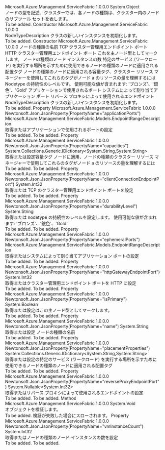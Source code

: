 <Type Name="NodeTypeDescription" FullName="Microsoft.Azure.Management.ServiceFabric.Models.NodeTypeDescription">
  <TypeSignature Language="C#" Value="public class NodeTypeDescription" />
  <TypeSignature Language="ILAsm" Value=".class public auto ansi beforefieldinit NodeTypeDescription extends System.Object" />
  <TypeSignature Language="DocId" Value="T:Microsoft.Azure.Management.ServiceFabric.Models.NodeTypeDescription" />
  <TypeSignature Language="VB.NET" Value="Public Class NodeTypeDescription" />
  <TypeSignature Language="F#" Value="type NodeTypeDescription = class" />
  <AssemblyInfo>
    <AssemblyName>Microsoft.Azure.Management.ServiceFabric</AssemblyName>
    <AssemblyVersion>1.0.0.0</AssemblyVersion>
  </AssemblyInfo>
  <Base>
    <BaseTypeName>System.Object</BaseTypeName>
  </Base>
  <Interfaces />
  <Docs>
    <summary>
            ノードの型を記述、クラスターでは、各ノードの種類は、クラスター内のノードのサブツール セットを表します。
            </summary>
    <remarks>To be added.</remarks>
  </Docs>
  <Members>
    <Member MemberName=".ctor">
      <MemberSignature Language="C#" Value="public NodeTypeDescription ();" />
      <MemberSignature Language="ILAsm" Value=".method public hidebysig specialname rtspecialname instance void .ctor() cil managed" />
      <MemberSignature Language="DocId" Value="M:Microsoft.Azure.Management.ServiceFabric.Models.NodeTypeDescription.#ctor" />
      <MemberSignature Language="VB.NET" Value="Public Sub New ()" />
      <MemberType>Constructor</MemberType>
      <AssemblyInfo>
        <AssemblyName>Microsoft.Azure.Management.ServiceFabric</AssemblyName>
        <AssemblyVersion>1.0.0.0</AssemblyVersion>
      </AssemblyInfo>
      <Parameters />
      <Docs>
        <summary>
            NodeTypeDescription クラスの新しいインスタンスを初期化します。
            </summary>
        <remarks>To be added.</remarks>
      </Docs>
    </Member>
    <Member MemberName=".ctor">
      <MemberSignature Language="C#" Value="public NodeTypeDescription (string name, int clientConnectionEndpointPort, int httpGatewayEndpointPort, bool isPrimary, int vmInstanceCount, System.Collections.Generic.IDictionary&lt;string,string&gt; placementProperties = null, System.Collections.Generic.IDictionary&lt;string,string&gt; capacities = null, string durabilityLevel = null, Microsoft.Azure.Management.ServiceFabric.Models.EndpointRangeDescription applicationPorts = null, Microsoft.Azure.Management.ServiceFabric.Models.EndpointRangeDescription ephemeralPorts = null, Nullable&lt;int&gt; reverseProxyEndpointPort = null);" />
      <MemberSignature Language="ILAsm" Value=".method public hidebysig specialname rtspecialname instance void .ctor(string name, int32 clientConnectionEndpointPort, int32 httpGatewayEndpointPort, bool isPrimary, int32 vmInstanceCount, class System.Collections.Generic.IDictionary`2&lt;string, string&gt; placementProperties, class System.Collections.Generic.IDictionary`2&lt;string, string&gt; capacities, string durabilityLevel, class Microsoft.Azure.Management.ServiceFabric.Models.EndpointRangeDescription applicationPorts, class Microsoft.Azure.Management.ServiceFabric.Models.EndpointRangeDescription ephemeralPorts, valuetype System.Nullable`1&lt;int32&gt; reverseProxyEndpointPort) cil managed" />
      <MemberSignature Language="DocId" Value="M:Microsoft.Azure.Management.ServiceFabric.Models.NodeTypeDescription.#ctor(System.String,System.Int32,System.Int32,System.Boolean,System.Int32,System.Collections.Generic.IDictionary{System.String,System.String},System.Collections.Generic.IDictionary{System.String,System.String},System.String,Microsoft.Azure.Management.ServiceFabric.Models.EndpointRangeDescription,Microsoft.Azure.Management.ServiceFabric.Models.EndpointRangeDescription,System.Nullable{System.Int32})" />
      <MemberSignature Language="VB.NET" Value="Public Sub New (name As String, clientConnectionEndpointPort As Integer, httpGatewayEndpointPort As Integer, isPrimary As Boolean, vmInstanceCount As Integer, Optional placementProperties As IDictionary(Of String, String) = null, Optional capacities As IDictionary(Of String, String) = null, Optional durabilityLevel As String = null, Optional applicationPorts As EndpointRangeDescription = null, Optional ephemeralPorts As EndpointRangeDescription = null, Optional reverseProxyEndpointPort As Nullable(Of Integer) = null)" />
      <MemberSignature Language="F#" Value="new Microsoft.Azure.Management.ServiceFabric.Models.NodeTypeDescription : string * int * int * bool * int * System.Collections.Generic.IDictionary&lt;string, string&gt; * System.Collections.Generic.IDictionary&lt;string, string&gt; * string * Microsoft.Azure.Management.ServiceFabric.Models.EndpointRangeDescription * Microsoft.Azure.Management.ServiceFabric.Models.EndpointRangeDescription * Nullable&lt;int&gt; -&gt; Microsoft.Azure.Management.ServiceFabric.Models.NodeTypeDescription" Usage="new Microsoft.Azure.Management.ServiceFabric.Models.NodeTypeDescription (name, clientConnectionEndpointPort, httpGatewayEndpointPort, isPrimary, vmInstanceCount, placementProperties, capacities, durabilityLevel, applicationPorts, ephemeralPorts, reverseProxyEndpointPort)" />
      <MemberType>Constructor</MemberType>
      <AssemblyInfo>
        <AssemblyName>Microsoft.Azure.Management.ServiceFabric</AssemblyName>
        <AssemblyVersion>1.0.0.0</AssemblyVersion>
      </AssemblyInfo>
      <Parameters>
        <Parameter Name="name" Type="System.String" />
        <Parameter Name="clientConnectionEndpointPort" Type="System.Int32" />
        <Parameter Name="httpGatewayEndpointPort" Type="System.Int32" />
        <Parameter Name="isPrimary" Type="System.Boolean" />
        <Parameter Name="vmInstanceCount" Type="System.Int32" />
        <Parameter Name="placementProperties" Type="System.Collections.Generic.IDictionary&lt;System.String,System.String&gt;" />
        <Parameter Name="capacities" Type="System.Collections.Generic.IDictionary&lt;System.String,System.String&gt;" />
        <Parameter Name="durabilityLevel" Type="System.String" />
        <Parameter Name="applicationPorts" Type="Microsoft.Azure.Management.ServiceFabric.Models.EndpointRangeDescription" />
        <Parameter Name="ephemeralPorts" Type="Microsoft.Azure.Management.ServiceFabric.Models.EndpointRangeDescription" />
        <Parameter Name="reverseProxyEndpointPort" Type="System.Nullable&lt;System.Int32&gt;" />
      </Parameters>
      <Docs>
        <param name="name">ノードの種類の名前</param>
        <param name="clientConnectionEndpointPort">TCP クラスター管理用エンドポイント ポート</param>
        <param name="httpGatewayEndpointPort">HTTP クラスター管理用エンドポイント ポート</param>
        <param name="isPrimary">これを主ノード型としてマークします。</param>
        <param name="vmInstanceCount">ノードの種類のノード インスタンスの数</param>
        <param name="placementProperties">特定のサービス (ワークロード) を実行する場所を示すために使用できるノードの種類のノードに適用される配置タグ</param>
        <param name="capacities">ノードの種類のノードに適用される容量タグ、クラスター リソース マネージャーを使用してこれらのタグがノード a のリソースの量を理解するには</param>
        <param name="durabilityLevel">Nodetype の持続性のレベルです。 使用可能な値が含まれます: 'ブロンズ'、'銀色'、'Gold'</param>
        <param name="applicationPorts">アプリケーションで使用されるポート</param>
        <param name="ephemeralPorts">システムによって割り当てアプリケーション ポート</param>
        <param name="reverseProxyEndpointPort">リバース プロキシによって使用されるエンドポイント</param>
        <summary>
            NodeTypeDescription クラスの新しいインスタンスを初期化します。
            </summary>
        <remarks>To be added.</remarks>
      </Docs>
    </Member>
    <Member MemberName="ApplicationPorts">
      <MemberSignature Language="C#" Value="public Microsoft.Azure.Management.ServiceFabric.Models.EndpointRangeDescription ApplicationPorts { get; set; }" />
      <MemberSignature Language="ILAsm" Value=".property instance class Microsoft.Azure.Management.ServiceFabric.Models.EndpointRangeDescription ApplicationPorts" />
      <MemberSignature Language="DocId" Value="P:Microsoft.Azure.Management.ServiceFabric.Models.NodeTypeDescription.ApplicationPorts" />
      <MemberSignature Language="VB.NET" Value="Public Property ApplicationPorts As EndpointRangeDescription" />
      <MemberSignature Language="F#" Value="member this.ApplicationPorts : Microsoft.Azure.Management.ServiceFabric.Models.EndpointRangeDescription with get, set" Usage="Microsoft.Azure.Management.ServiceFabric.Models.NodeTypeDescription.ApplicationPorts" />
      <MemberType>Property</MemberType>
      <AssemblyInfo>
        <AssemblyName>Microsoft.Azure.Management.ServiceFabric</AssemblyName>
        <AssemblyVersion>1.0.0.0</AssemblyVersion>
      </AssemblyInfo>
      <Attributes>
        <Attribute>
          <AttributeName>Newtonsoft.Json.JsonProperty(PropertyName="applicationPorts")</AttributeName>
        </Attribute>
      </Attributes>
      <ReturnValue>
        <ReturnType>Microsoft.Azure.Management.ServiceFabric.Models.EndpointRangeDescription</ReturnType>
      </ReturnValue>
      <Docs>
        <summary>
            取得またはアプリケーションで使用されるポートの設定
            </summary>
        <value>To be added.</value>
        <remarks>To be added.</remarks>
      </Docs>
    </Member>
    <Member MemberName="Capacities">
      <MemberSignature Language="C#" Value="public System.Collections.Generic.IDictionary&lt;string,string&gt; Capacities { get; set; }" />
      <MemberSignature Language="ILAsm" Value=".property instance class System.Collections.Generic.IDictionary`2&lt;string, string&gt; Capacities" />
      <MemberSignature Language="DocId" Value="P:Microsoft.Azure.Management.ServiceFabric.Models.NodeTypeDescription.Capacities" />
      <MemberSignature Language="VB.NET" Value="Public Property Capacities As IDictionary(Of String, String)" />
      <MemberSignature Language="F#" Value="member this.Capacities : System.Collections.Generic.IDictionary&lt;string, string&gt; with get, set" Usage="Microsoft.Azure.Management.ServiceFabric.Models.NodeTypeDescription.Capacities" />
      <MemberType>Property</MemberType>
      <AssemblyInfo>
        <AssemblyName>Microsoft.Azure.Management.ServiceFabric</AssemblyName>
        <AssemblyVersion>1.0.0.0</AssemblyVersion>
      </AssemblyInfo>
      <Attributes>
        <Attribute>
          <AttributeName>Newtonsoft.Json.JsonProperty(PropertyName="capacities")</AttributeName>
        </Attribute>
      </Attributes>
      <ReturnValue>
        <ReturnType>System.Collections.Generic.IDictionary&lt;System.String,System.String&gt;</ReturnType>
      </ReturnValue>
      <Docs>
        <summary>
            取得または設定容量タグ ノードに適用、ノードの種類のクラスター リソース マネージャーで使用してこれらのタグがノード a のリソースの量を理解するには
            </summary>
        <value>To be added.</value>
        <remarks>To be added.</remarks>
      </Docs>
    </Member>
    <Member MemberName="ClientConnectionEndpointPort">
      <MemberSignature Language="C#" Value="public int ClientConnectionEndpointPort { get; set; }" />
      <MemberSignature Language="ILAsm" Value=".property instance int32 ClientConnectionEndpointPort" />
      <MemberSignature Language="DocId" Value="P:Microsoft.Azure.Management.ServiceFabric.Models.NodeTypeDescription.ClientConnectionEndpointPort" />
      <MemberSignature Language="VB.NET" Value="Public Property ClientConnectionEndpointPort As Integer" />
      <MemberSignature Language="F#" Value="member this.ClientConnectionEndpointPort : int with get, set" Usage="Microsoft.Azure.Management.ServiceFabric.Models.NodeTypeDescription.ClientConnectionEndpointPort" />
      <MemberType>Property</MemberType>
      <AssemblyInfo>
        <AssemblyName>Microsoft.Azure.Management.ServiceFabric</AssemblyName>
        <AssemblyVersion>1.0.0.0</AssemblyVersion>
      </AssemblyInfo>
      <Attributes>
        <Attribute>
          <AttributeName>Newtonsoft.Json.JsonProperty(PropertyName="clientConnectionEndpointPort")</AttributeName>
        </Attribute>
      </Attributes>
      <ReturnValue>
        <ReturnType>System.Int32</ReturnType>
      </ReturnValue>
      <Docs>
        <summary>
            取得または TCP のクラスター管理用エンドポイント ポートを設定
            </summary>
        <value>To be added.</value>
        <remarks>To be added.</remarks>
      </Docs>
    </Member>
    <Member MemberName="DurabilityLevel">
      <MemberSignature Language="C#" Value="public string DurabilityLevel { get; set; }" />
      <MemberSignature Language="ILAsm" Value=".property instance string DurabilityLevel" />
      <MemberSignature Language="DocId" Value="P:Microsoft.Azure.Management.ServiceFabric.Models.NodeTypeDescription.DurabilityLevel" />
      <MemberSignature Language="VB.NET" Value="Public Property DurabilityLevel As String" />
      <MemberSignature Language="F#" Value="member this.DurabilityLevel : string with get, set" Usage="Microsoft.Azure.Management.ServiceFabric.Models.NodeTypeDescription.DurabilityLevel" />
      <MemberType>Property</MemberType>
      <AssemblyInfo>
        <AssemblyName>Microsoft.Azure.Management.ServiceFabric</AssemblyName>
        <AssemblyVersion>1.0.0.0</AssemblyVersion>
      </AssemblyInfo>
      <Attributes>
        <Attribute>
          <AttributeName>Newtonsoft.Json.JsonProperty(PropertyName="durabilityLevel")</AttributeName>
        </Attribute>
      </Attributes>
      <ReturnValue>
        <ReturnType>System.String</ReturnType>
      </ReturnValue>
      <Docs>
        <summary>
            取得または nodetype の持続性のレベルを設定します。 使用可能な値が含まれます: 'ブロンズ'、'銀色'、'Gold'
            </summary>
        <value>To be added.</value>
        <remarks>To be added.</remarks>
      </Docs>
    </Member>
    <Member MemberName="EphemeralPorts">
      <MemberSignature Language="C#" Value="public Microsoft.Azure.Management.ServiceFabric.Models.EndpointRangeDescription EphemeralPorts { get; set; }" />
      <MemberSignature Language="ILAsm" Value=".property instance class Microsoft.Azure.Management.ServiceFabric.Models.EndpointRangeDescription EphemeralPorts" />
      <MemberSignature Language="DocId" Value="P:Microsoft.Azure.Management.ServiceFabric.Models.NodeTypeDescription.EphemeralPorts" />
      <MemberSignature Language="VB.NET" Value="Public Property EphemeralPorts As EndpointRangeDescription" />
      <MemberSignature Language="F#" Value="member this.EphemeralPorts : Microsoft.Azure.Management.ServiceFabric.Models.EndpointRangeDescription with get, set" Usage="Microsoft.Azure.Management.ServiceFabric.Models.NodeTypeDescription.EphemeralPorts" />
      <MemberType>Property</MemberType>
      <AssemblyInfo>
        <AssemblyName>Microsoft.Azure.Management.ServiceFabric</AssemblyName>
        <AssemblyVersion>1.0.0.0</AssemblyVersion>
      </AssemblyInfo>
      <Attributes>
        <Attribute>
          <AttributeName>Newtonsoft.Json.JsonProperty(PropertyName="ephemeralPorts")</AttributeName>
        </Attribute>
      </Attributes>
      <ReturnValue>
        <ReturnType>Microsoft.Azure.Management.ServiceFabric.Models.EndpointRangeDescription</ReturnType>
      </ReturnValue>
      <Docs>
        <summary>
            取得またはシステムによって割り当てアプリケーション ポートの設定
            </summary>
        <value>To be added.</value>
        <remarks>To be added.</remarks>
      </Docs>
    </Member>
    <Member MemberName="HttpGatewayEndpointPort">
      <MemberSignature Language="C#" Value="public int HttpGatewayEndpointPort { get; set; }" />
      <MemberSignature Language="ILAsm" Value=".property instance int32 HttpGatewayEndpointPort" />
      <MemberSignature Language="DocId" Value="P:Microsoft.Azure.Management.ServiceFabric.Models.NodeTypeDescription.HttpGatewayEndpointPort" />
      <MemberSignature Language="VB.NET" Value="Public Property HttpGatewayEndpointPort As Integer" />
      <MemberSignature Language="F#" Value="member this.HttpGatewayEndpointPort : int with get, set" Usage="Microsoft.Azure.Management.ServiceFabric.Models.NodeTypeDescription.HttpGatewayEndpointPort" />
      <MemberType>Property</MemberType>
      <AssemblyInfo>
        <AssemblyName>Microsoft.Azure.Management.ServiceFabric</AssemblyName>
        <AssemblyVersion>1.0.0.0</AssemblyVersion>
      </AssemblyInfo>
      <Attributes>
        <Attribute>
          <AttributeName>Newtonsoft.Json.JsonProperty(PropertyName="httpGatewayEndpointPort")</AttributeName>
        </Attribute>
      </Attributes>
      <ReturnValue>
        <ReturnType>System.Int32</ReturnType>
      </ReturnValue>
      <Docs>
        <summary>
            取得またはクラスター管理用エンドポイント ポートを HTTP に設定
            </summary>
        <value>To be added.</value>
        <remarks>To be added.</remarks>
      </Docs>
    </Member>
    <Member MemberName="IsPrimary">
      <MemberSignature Language="C#" Value="public bool IsPrimary { get; set; }" />
      <MemberSignature Language="ILAsm" Value=".property instance bool IsPrimary" />
      <MemberSignature Language="DocId" Value="P:Microsoft.Azure.Management.ServiceFabric.Models.NodeTypeDescription.IsPrimary" />
      <MemberSignature Language="VB.NET" Value="Public Property IsPrimary As Boolean" />
      <MemberSignature Language="F#" Value="member this.IsPrimary : bool with get, set" Usage="Microsoft.Azure.Management.ServiceFabric.Models.NodeTypeDescription.IsPrimary" />
      <MemberType>Property</MemberType>
      <AssemblyInfo>
        <AssemblyName>Microsoft.Azure.Management.ServiceFabric</AssemblyName>
        <AssemblyVersion>1.0.0.0</AssemblyVersion>
      </AssemblyInfo>
      <Attributes>
        <Attribute>
          <AttributeName>Newtonsoft.Json.JsonProperty(PropertyName="isPrimary")</AttributeName>
        </Attribute>
      </Attributes>
      <ReturnValue>
        <ReturnType>System.Boolean</ReturnType>
      </ReturnValue>
      <Docs>
        <summary>
            取得または設定はこの主ノード型としてマークします。
            </summary>
        <value>To be added.</value>
        <remarks>To be added.</remarks>
      </Docs>
    </Member>
    <Member MemberName="Name">
      <MemberSignature Language="C#" Value="public string Name { get; set; }" />
      <MemberSignature Language="ILAsm" Value=".property instance string Name" />
      <MemberSignature Language="DocId" Value="P:Microsoft.Azure.Management.ServiceFabric.Models.NodeTypeDescription.Name" />
      <MemberSignature Language="VB.NET" Value="Public Property Name As String" />
      <MemberSignature Language="F#" Value="member this.Name : string with get, set" Usage="Microsoft.Azure.Management.ServiceFabric.Models.NodeTypeDescription.Name" />
      <MemberType>Property</MemberType>
      <AssemblyInfo>
        <AssemblyName>Microsoft.Azure.Management.ServiceFabric</AssemblyName>
        <AssemblyVersion>1.0.0.0</AssemblyVersion>
      </AssemblyInfo>
      <Attributes>
        <Attribute>
          <AttributeName>Newtonsoft.Json.JsonProperty(PropertyName="name")</AttributeName>
        </Attribute>
      </Attributes>
      <ReturnValue>
        <ReturnType>System.String</ReturnType>
      </ReturnValue>
      <Docs>
        <summary>
            取得または設定 ノードの種類の名前
            </summary>
        <value>To be added.</value>
        <remarks>To be added.</remarks>
      </Docs>
    </Member>
    <Member MemberName="PlacementProperties">
      <MemberSignature Language="C#" Value="public System.Collections.Generic.IDictionary&lt;string,string&gt; PlacementProperties { get; set; }" />
      <MemberSignature Language="ILAsm" Value=".property instance class System.Collections.Generic.IDictionary`2&lt;string, string&gt; PlacementProperties" />
      <MemberSignature Language="DocId" Value="P:Microsoft.Azure.Management.ServiceFabric.Models.NodeTypeDescription.PlacementProperties" />
      <MemberSignature Language="VB.NET" Value="Public Property PlacementProperties As IDictionary(Of String, String)" />
      <MemberSignature Language="F#" Value="member this.PlacementProperties : System.Collections.Generic.IDictionary&lt;string, string&gt; with get, set" Usage="Microsoft.Azure.Management.ServiceFabric.Models.NodeTypeDescription.PlacementProperties" />
      <MemberType>Property</MemberType>
      <AssemblyInfo>
        <AssemblyName>Microsoft.Azure.Management.ServiceFabric</AssemblyName>
        <AssemblyVersion>1.0.0.0</AssemblyVersion>
      </AssemblyInfo>
      <Attributes>
        <Attribute>
          <AttributeName>Newtonsoft.Json.JsonProperty(PropertyName="placementProperties")</AttributeName>
        </Attribute>
      </Attributes>
      <ReturnValue>
        <ReturnType>System.Collections.Generic.IDictionary&lt;System.String,System.String&gt;</ReturnType>
      </ReturnValue>
      <Docs>
        <summary>
            取得または設定の特定のサービス (ワークロード) を実行する場所を示すために使用できるノードの種類のノードに適用される配置タグ
            </summary>
        <value>To be added.</value>
        <remarks>To be added.</remarks>
      </Docs>
    </Member>
    <Member MemberName="ReverseProxyEndpointPort">
      <MemberSignature Language="C#" Value="public Nullable&lt;int&gt; ReverseProxyEndpointPort { get; set; }" />
      <MemberSignature Language="ILAsm" Value=".property instance valuetype System.Nullable`1&lt;int32&gt; ReverseProxyEndpointPort" />
      <MemberSignature Language="DocId" Value="P:Microsoft.Azure.Management.ServiceFabric.Models.NodeTypeDescription.ReverseProxyEndpointPort" />
      <MemberSignature Language="VB.NET" Value="Public Property ReverseProxyEndpointPort As Nullable(Of Integer)" />
      <MemberSignature Language="F#" Value="member this.ReverseProxyEndpointPort : Nullable&lt;int&gt; with get, set" Usage="Microsoft.Azure.Management.ServiceFabric.Models.NodeTypeDescription.ReverseProxyEndpointPort" />
      <MemberType>Property</MemberType>
      <AssemblyInfo>
        <AssemblyName>Microsoft.Azure.Management.ServiceFabric</AssemblyName>
        <AssemblyVersion>1.0.0.0</AssemblyVersion>
      </AssemblyInfo>
      <Attributes>
        <Attribute>
          <AttributeName>Newtonsoft.Json.JsonProperty(PropertyName="reverseProxyEndpointPort")</AttributeName>
        </Attribute>
      </Attributes>
      <ReturnValue>
        <ReturnType>System.Nullable&lt;System.Int32&gt;</ReturnType>
      </ReturnValue>
      <Docs>
        <summary>
            取得またはリバース プロキシによって使用されるエンドポイントの設定
            </summary>
        <value>To be added.</value>
        <remarks>To be added.</remarks>
      </Docs>
    </Member>
    <Member MemberName="Validate">
      <MemberSignature Language="C#" Value="public virtual void Validate ();" />
      <MemberSignature Language="ILAsm" Value=".method public hidebysig newslot virtual instance void Validate() cil managed" />
      <MemberSignature Language="DocId" Value="M:Microsoft.Azure.Management.ServiceFabric.Models.NodeTypeDescription.Validate" />
      <MemberSignature Language="VB.NET" Value="Public Overridable Sub Validate ()" />
      <MemberSignature Language="F#" Value="abstract member Validate : unit -&gt; unit&#xA;override this.Validate : unit -&gt; unit" Usage="nodeTypeDescription.Validate " />
      <MemberType>Method</MemberType>
      <AssemblyInfo>
        <AssemblyName>Microsoft.Azure.Management.ServiceFabric</AssemblyName>
        <AssemblyVersion>1.0.0.0</AssemblyVersion>
      </AssemblyInfo>
      <ReturnValue>
        <ReturnType>System.Void</ReturnType>
      </ReturnValue>
      <Parameters />
      <Docs>
        <summary>
            オブジェクトを検証します。
            </summary>
        <remarks>To be added.</remarks>
        <exception cref="T:Microsoft.Rest.ValidationException">
            検証が失敗した場合にスローされます。
            </exception>
      </Docs>
    </Member>
    <Member MemberName="VmInstanceCount">
      <MemberSignature Language="C#" Value="public int VmInstanceCount { get; set; }" />
      <MemberSignature Language="ILAsm" Value=".property instance int32 VmInstanceCount" />
      <MemberSignature Language="DocId" Value="P:Microsoft.Azure.Management.ServiceFabric.Models.NodeTypeDescription.VmInstanceCount" />
      <MemberSignature Language="VB.NET" Value="Public Property VmInstanceCount As Integer" />
      <MemberSignature Language="F#" Value="member this.VmInstanceCount : int with get, set" Usage="Microsoft.Azure.Management.ServiceFabric.Models.NodeTypeDescription.VmInstanceCount" />
      <MemberType>Property</MemberType>
      <AssemblyInfo>
        <AssemblyName>Microsoft.Azure.Management.ServiceFabric</AssemblyName>
        <AssemblyVersion>1.0.0.0</AssemblyVersion>
      </AssemblyInfo>
      <Attributes>
        <Attribute>
          <AttributeName>Newtonsoft.Json.JsonProperty(PropertyName="vmInstanceCount")</AttributeName>
        </Attribute>
      </Attributes>
      <ReturnValue>
        <ReturnType>System.Int32</ReturnType>
      </ReturnValue>
      <Docs>
        <summary>
            取得またはノードの種類のノード インスタンスの数を設定
            </summary>
        <value>To be added.</value>
        <remarks>To be added.</remarks>
      </Docs>
    </Member>
  </Members>
</Type>